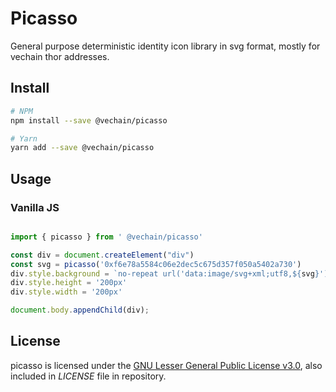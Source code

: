 # Picasso

General purpose deterministic identity icon library in svg format, mostly for vechain thor addresses.

## Install

``` bash
# NPM
npm install --save @vechain/picasso

# Yarn
yarn add --save @vechain/picasso
```

## Usage

### Vanilla JS

``` javascript

import { picasso } from ' @vechain/picasso'

const div = document.createElement("div")
const svg = picasso('0xf6e78a5584c06e2dec5c675d357f050a5402a730')
div.style.background = `no-repeat url('data:image/svg+xml;utf8,${svg}')`
div.style.height = '200px' 
div.style.width = '200px' 

document.body.appendChild(div);
```


## License

picasso is licensed under the [GNU Lesser General Public License v3.0](https://www.gnu.org/licenses/lgpl-3.0.html), also included in *LICENSE* file in repository.